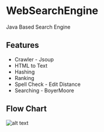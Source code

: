 # WebSearchEngine
Java Based Search Engine
## Features
* Crawler - Jsoup
* HTML to Text
* Hashing 
* Ranking
* Spell Check - Edit Distance
* Searching - BoyerMoore
## Flow Chart
![alt text](https://github.com/arunreddy2471/ACC_WebSearchEngine/blob/main/Screenshot%202022-07-30%20at%2011.41.46%20PM.png)

